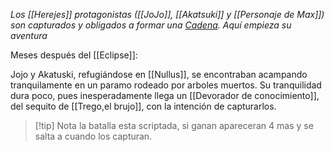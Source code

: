 
_Los [[Herejes]] protagonistas ([[JoJo]], [[Akatsuki]] y [[Personaje de Max]]) son capturados y obligados a formar una [Cadena](Cadenas). Aquí empieza su aventura_ 

Meses después del [[Eclipse]]:

Jojo y Akatuski, refugiándose en [[Nullus]], se encontraban acampando tranquilamente en un paramo rodeado por arboles muertos. Su tranquilidad dura poco, pues inesperadamente llega un [[Devorador de conocimiento]], del sequito de [[Trego,el brujo]], con la intención de capturarlos.

> [!tip] Nota
> la batalla esta scriptada, si ganan apareceran 4 mas y se salta a cuando los capturan.

